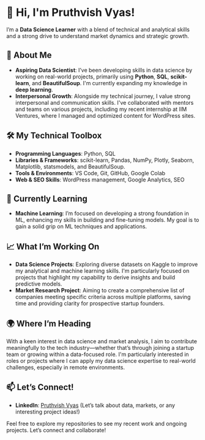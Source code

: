 # 👋 Hi, I'm Pruthvish Vyas!

I’m a **Data Science Learner** with a blend of technical and analytical skills and a strong drive to understand market dynamics and strategic growth.

## 🚀 About Me
- **Aspiring Data Scientist**: I’ve been developing skills in data science by working on real-world projects, primarily using **Python**, **SQL**, **scikit-learn**, and **BeautifulSoup**. I'm currently expanding my knowledge in **deep learning**.
- **Interpersonal Growth**: Alongside my technical journey, I value strong interpersonal and communication skills. I've collaborated with mentors and teams on various projects, including my recent internship at IIM Ventures, where I managed and optimized content for WordPress sites.

## 🛠️ My Technical Toolbox
- **Programming Languages**: Python, SQL
- **Libraries & Frameworks**: scikit-learn, Pandas, NumPy, Plotly, Seaborn, Matplotlib, statsmodels, and BeautifulSoup.
- **Tools & Environments**: VS Code, Git, GitHub, Google Colab
- **Web & SEO Skills**: WordPress management, Google Analytics, SEO

## 🌱 Currently Learning
- **Machine Learning**: I’m focused on developing a strong foundation in ML, enhancing my skills in building and fine-tuning models. My goal is to gain a solid grip on ML techniques and applications.

## 📈 What I’m Working On
- **Data Science Projects**: Exploring diverse datasets on Kaggle to improve my analytical and machine learning skills. I'm particularly focused on projects that highlight my capability to derive insights and build predictive models.
- **Market Research Project**: Aiming to create a comprehensive list of companies meeting specific criteria across multiple platforms, saving time and providing clarity for prospective startup founders.

## 🌍 Where I’m Heading
With a keen interest in data science and market analysis, I aim to contribute meaningfully to the tech industry—whether that’s through joining a startup team or growing within a data-focused role. I'm particularly interested in roles or projects where I can apply my data science expertise to real-world challenges, especially in remote environments.

## 📫 Let’s Connect!
- **LinkedIn**: [Pruthvish Vyas](https://www.linkedin.com/in/pruthvish-vyas) (Let’s talk about data, markets, or any interesting project ideas!)

Feel free to explore my repositories to see my recent work and ongoing projects. Let’s connect and collaborate!
